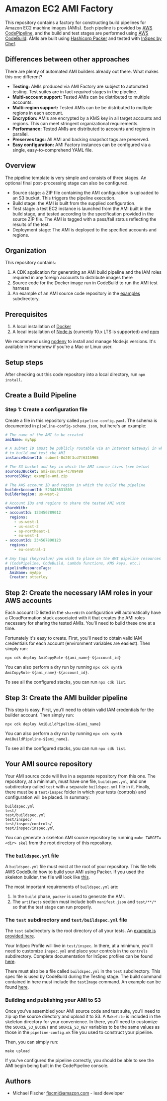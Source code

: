 # Amazon EC2 AMI Factory

This repository contains a factory for constructing build pipelines for Amazon
EC2 machine images (AMIs).  Each pipeline is provided by [AWS
CodePipeline](https://aws.amazon.com/codepipeline/), and the build and test
stages are performed using [AWS CodeBuild](https://aws.amazon.com/codebuild/).
AMIs are built using [Hashicorp Packer](https://packer.io/) and tested with
[InSpec by Chef](https://www.inspec.io/).

## Differences between other approaches

There are plenty of automated AMI builders already out there.  What makes this
one different?

* **Testing:** AMIs produced via AMI Factory are subject to automated testing.
  Test suites are in fact *required* stages in the pipeline.
* **Multi-account support:** Tested AMIs can be distributed to multiple
  accounts.
* **Multi-region support:** Tested AMIs can be be distributed to multiple
  regions in each account.
* **Encryption:** AMIs are encrypted by a KMS key in all target accounts and
  regions.  This can meet stringent organizational requirements.
* **Performance:** Tested AMIs are distributed to accounts and regions in
  parallel.
* **Preserves tags:** All AMI and backing snapshot tags are preserved.
* **Easy configuration:** AMI Factory instances can be configured via a single,
  easy-to-comprehend YAML file.

## Overview

The pipeline template is very simple and consists of three stages.  An optional
final post-processing stage can also be configured.

* Source stage: a ZIP file containing the AMI configuration is uploaded to an S3
  bucket.  This triggers the pipeline execution.
* Build stage: the AMI is built from the supplied configuration.
* Test stage: a test EC2 instance is launched from the AMI built in the build
  stage, and  tested according to the specification provided in the source ZIP
  file.  The AMI is tagged with a pass/fail status reflecting the results of the
  test.
* Deployment stage: The AMI is deployed to the specified accounts and regions.

## Organization

This repository contains:

1. A CDK application for generating an AMI build pipeline and the IAM roles required
   in any foreign accounts to distribute images there
2. Source code for the Docker image run in CodeBuild to run the AMI test harness
3. An example of an AMI source code repository in the [examples](examples/)
   subdirectory.

## Prerequisites

1. A local installation of [Docker](https://docs.docker.com/install/)
2. A local installation of [Node.js](https://nodejs.org/) (currently 10.x LTS is
   supported) and [npm](https://www.npmjs.com/get-npm)

We recommend using [nodenv](https://github.com/nodenv/nodenv) to install and manage
Node.js versions.  It's available in Homebrew if you're a Mac or Linux user.

## Setup steps

After checking out this code repository into a local directory, run `npm install`.

## Create a Build Pipeline

### Step 1: Create a configuration file

Create a file in this repository called `pipeline-config.yaml`.  The schema is
documented in `pipeline-config-schema.json`, but here's an example:

```yaml
# The name of the AMI to be created
amiName: myApp

# A subnet ID (must be publicly routable via an Internet Gateway) in which
# to build and test the AMI
instanceSubnetId: subnet-0d20f3cd7f6315965

# The S3 bucket and key in which the AMI source lives (see below)
sourceS3Bucket: ami-source-4c709489
sourceS3Key: example-ami.zip

# The AWS account ID and region in which the build the pipeline
builderAccountId: 523443631803
builderRegion: us-west-2

# Account IDs and regions to share the tested AMI with
shareWith:
- accountId: 123456789012
  regions:
    - us-west-1
    - us-east-2
    - ap-northeast-1
    - eu-west-1
- accountId: 234567890123
  regions:
    - eu-central-1

# Any tags (key/value) you wish to place on the AMI pipeline resources
# (CodePipeline, CodeBuild, Lambda functions, KMS keys, etc.)
pipelineResourceTags:
  AmiName: myApp
  Creator: otterley
```

## Step 2: Create the necessary IAM roles in your AWS accounts

Each account ID listed in the `shareWith` configuration will automatically have a
CloudFormation stack associated with it that creates the AMI roles necessary for
sharing the tested AMIs.  You'll need to build these one at a time.

Fortunately it's easy to create.  First, you'll need to obtain valid IAM credentials
for each account (environment variables are easiest).  Then simply run:

```shell
npx cdk deploy AmiCopyRole-${ami_name}-${account_id}
```

You can also perform a dry run by running `npx cdk synth AmiCopyRole-${ami_name}-${account_id}`.

To see all the configured stacks, you can run `npx cdk list`.

## Step 3: Create the AMI builder pipeline

This step is easy.  First, you'll need to obtain valid IAM credentials
for the builder account.  Then simply run:

```shell
npx cdk deploy AmiBuildPipeline-${ami_name}
```

You can also perform a dry run by running `npx cdk synth AmiBuildPipeline-${ami_name}`.

To see all the configured stacks, you can run `npx cdk list`.


## Your AMI source repository

Your AMI source code will live in a separate repository from this one.  The
repository, at a minimum, must have one file, `buildspec.yml`, and one
subdirectory called `test` with a separate `buildspec.yml` file in it.  Finally,
there must be a `test/inspec` folder in which your tests (controls) and
configuration will be placed.  In summary:

```
buildspec.yml
test/
test/buildspec.yml
test/inspec/
test/inspec/controls/
test/inspec/inspec.yml
```

You can generate a skeleton AMI source repository by running `make TARGET=<dir>
skel` from the root directory of this repository.



### The `buildspec.yml` file

A `buildspec.yml` file must exist at the root of your repository.  This file
tells AWS CodeBuild how to build your AMI using Packer.  If you used the
skeleton builder, the file will look like [this](example/buildspec.yml).

The most important requirements of `buildspec.yml` are:

1. In the `build` phase, `packer` is used to generate the AMI.
2. The `artifacts` section must include both `manifest.json` and `test/**/*` so
   that the test stage can run properly.

### The `test` subdirectory and `test/buildspec.yml` file

The `test` subdirectory is the root directory of all your tests.  An [example is
provided here](example/test/).

Your InSpec Profile will live in `test/inspec`.  In there, at a minimum, you'll
need to customize `inspec.yml` and place your controls in the `controls`
subdirectory.  Complete documentation for InSpec profiles can be found
[here](https://www.inspec.io/docs/reference/profiles/).

There must also be a file called `buildspec.yml` in the `test` subdirectory.
This spec file is used by CodeBuild during the Testing stage.   The build
command contained in here must include the `testImage` command.  An example can
be found [here](example/test/buildspec.yml).

### Building and publishing your AMI to S3

Once you've assembled your AMI source code and test suite, you'll need to zip up
the source directory and upload it to S3.  A `Makefile` is included in the
skeleton directory for your convenience.  In there, you'll need to customize the
`SOURCE_S3_BUCKET` and `SOURCE_S3_KEY` variables to be the same values as those
in the `pipeline-config.mk` file you used to construct your pipeline.

Then, you can simply run:

```
make upload
```

If you've configured the pipeline correctly, you should be able to see the AMI
begin being built in the CodePipeline console.


Authors
-------

* Michael Fischer <fiscmi@amazon.com> - lead developer
